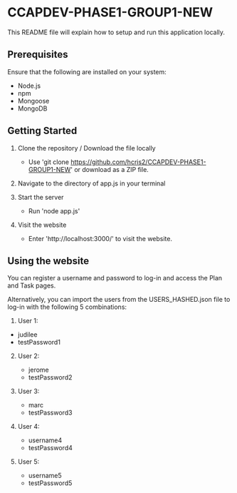 # CCAPDEV-PHASE1-GROUP1-NEW
This README file will explain how to setup and run this application locally.

## Prerequisites
Ensure that the following are installed on your system:
* Node.js
* npm
* Mongoose
* MongoDB

## Getting Started
1. Clone the repository / Download the file locally
   - Use 'git clone https://github.com/hcris2/CCAPDEV-PHASE1-GROUP1-NEW' or download as a ZIP file.

2. Navigate to the directory of app.js in your terminal
   
3. Start the server
   - Run 'node app.js'
   
4. Visit the website
   - Enter 'http://localhost:3000/' to visit the website.

## Using the website
You can register a username and password to log-in and access the Plan and Task pages.

Alternatively, you can import the users from the USERS_HASHED.json file to log-in with the following 5 combinations:
1) User 1:
  * judilee
  * testPassword1
    
2) User 2:
   * jerome
   * testPassword2

3) User 3:
   * marc
   * testPassword3

4) User 4:
   * username4
   * testPassword4

5) User 5:
   * username5
   * testPassword5
